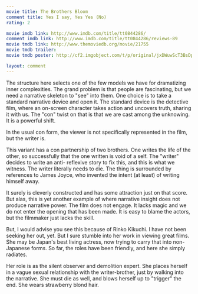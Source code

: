 ```yaml
---
movie title: The Brothers Bloom
comment title: Yes I say, Yes Yes (No)
rating: 2

movie imdb link: http://www.imdb.com/title/tt0844286/
comment imdb link: http://www.imdb.com/title/tt0844286/reviews-89
movie tmdb link: http://www.themoviedb.org/movie/21755
movie tmdb trailer: 
movie tmdb poster: http://cf2.imgobject.com/t/p/original/jxDWuwScT3BsDprTicUDuF8siMS.jpg

layout: comment
---
```


The structure here selects one of the few models we have for dramatizing inner complexities. The grand problem is that people are fascinating, but we need a narrative skeleton to "see" into them. One choice is to take a standard narrative device and open it. The standard device is the detective film, where an on-screen character takes action and uncovers truth, sharing it with us. The "con" twist on that is that we are cast among the unknowing. It is a powerful shift.

In the usual con form, the viewer is not specifically represented in the film, but the writer is. 

This variant has a con partnership of two brothers. One writes the life of the other, so successfully that the one written is void of a self. The "writer" decides to write an anti- reflexive story to fix this, and this is what we witness. The writer literally needs to die. The thing is surrounded by references to James Joyce, who invented the intent (at least) of writing himself away.

It surely is cleverly constructed and has some attraction just on that score. But alas, this is yet another example of where narrative insight does not produce narrative power. The film does not engage. It lacks magic and we do not enter the opening that has been made. It is easy to blame the actors, but the filmmaker just lacks the skill.

But, I would advise you see this because of Rinko Kikuchi. I have not been seeking her out, yet. But I sure stumble into her work in viewing great films. She may be Japan's best living actress, now trying to carry that into non-Japanese forms. So far, the roles have been friendly, and here she simply radiates.

Her role is as the silent observer and demolition expert. She places herself in a vague sexual relationship with the writer-brother, just by walking into the narrative. She must die as well, and blows herself up to "trigger" the end. She wears strawberry blond hair.